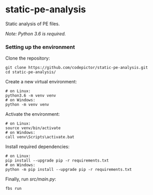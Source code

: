 # static-pe-analysis

Static analysis of PE files.

*Note: Python 3.6 is required.*

### Setting up the environment

Clone the repository:

    git clone https://github.com/codepictor/static-pe-analysis.git
    cd static-pe-analysis/

Create a new virtual environment:

    # on Linux:
    python3.6 -m venv venv
    # on Windows:
    python -m venv venv

Activate the environment:

    # on Linux:
    source venv/bin/activate
    # on Windows:
    call venv\Scripts\activate.bat

Install required dependencies:

    # on Linux:
    pip install --upgrade pip -r requirements.txt
    # on Windows:
    python -m pip install --upgrade pip -r requirements.txt

Finally, run *src/main.py*:

    fbs run
